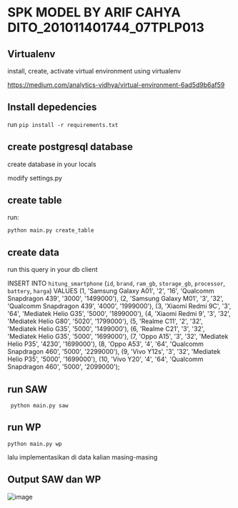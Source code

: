 # SPK MODEL BY ARIF CAHYA DITO_201011401744_07TPLP013

## Virtualenv

install, create, activate virtual environment using virtualenv

https://medium.com/analytics-vidhya/virtual-environment-6ad5d9b6af59

## Install depedencies

run `pip install -r requirements.txt`

## create postgresql database

create database in your locals

modify settings.py

## create table

run:

    python main.py create_table

## create data

run this query in your db client

INSERT INTO `hitung_smartphone` (`id`, `brand`, `ram_gb`, `storage_gb`, `processor`, `battery`, `harga`) VALUES
(1, 'Samsung Galaxy A01', '2', '16', 'Qualcomm Snapdragon 439', '3000', '1499000'),
(2, 'Samsung Galaxy M01', '3', '32', 'Qualcomm Snapdragon 439', '4000', '1999000'),
(3, 'Xiaomi Redmi 9C', '3', '64', 'Mediatek Helio G35', '5000', '1899000'),
(4, 'Xiaomi Redmi 9', '3', '32', 'Mediatek Helio G80', '5020', '1799000'),
(5, 'Realme C11', '2', '32', 'Mediatek Helio G35', '5000', '1499000'),
(6, 'Realme C21', '3', '32', 'Mediatek Helio G35', '5000', '1699000'),
(7, 'Oppo A15', '3', '32', 'Mediatek Helio P35', '4230', '1699000'),
(8, 'Oppo A53', '4', '64', 'Qualcomm Snapdragon 460', '5000', '2299000'),
(9, 'Vivo Y12s', '3', '32', 'Mediatek Helio P35', '5000', '1699000'),
(10, 'Vivo Y20', '4', '64', 'Qualcomm Snapdragon 460', '5000', '2099000');

## run SAW

     python main.py saw

## run WP

    python main.py wp

lalu implementasikan di data kalian masing-masing

## Output SAW dan WP
![image](https://github.com/MyDito/UAS_SPK_MODEL/assets/112084539/3924a413-62d7-46c9-8bba-1f212a82f932)

